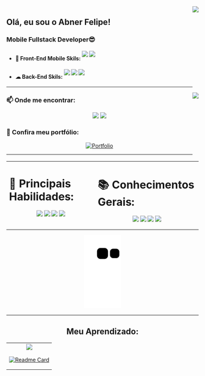 <img align='right' height="220em" src="https://github-readme-stats.vercel.app/api?username=4bnerF3lipe&show_icons=true&theme=dark&show_icons=false">

## Olá, eu sou o Abner Felipe!


### Mobile Fullstack Developer😎
- #### 📱 Front-End Mobile Skils:    <img style="display: inline-block;" height="25" widht="25" src="https://cdn.jsdelivr.net/gh/devicons/devicon/icons/flutter/flutter-original.svg" />    <img style="display: inline-block;" height="25" widht="25" src="https://cdn.jsdelivr.net/gh/devicons/devicon/icons/xamarin/xamarin-original.svg" />
- #### ☁ Back-End Skils:    <img style="display: inline-block;" height="25" widht="25" src="https://cdn.jsdelivr.net/gh/devicons/devicon/icons/csharp/csharp-original.svg" />    <img style="display: inline-block;" height="25" widht="25" src="https://cdn.jsdelivr.net/gh/devicons/devicon/icons/dotnetcore/dotnetcore-original.svg" />    <img style="display: inline-block;" height="25" widht="25" src="https://cdn.jsdelivr.net/gh/devicons/devicon/icons/microsoftsqlserver/microsoftsqlserver-plain-wordmark.svg" />

---
<img height="180em" align='right' src="https://github-readme-stats.vercel.app/api/top-langs/?username=4bnerF3lipe&theme=dark&layout=compact">

### 📫 Onde me encontrar:
<p align= "center">  <a  href = "mailto:Abner.f.o.Ferreira@gmail.com"><img src="https://img.shields.io/badge/-Gmail-%23333?style=for-the-badge&logo=gmail&logoColor=white" target="_blank"></a>   <a href="https://www.linkedin.com/in/abner-felipe-162051147/" target="_blank"><img src="https://img.shields.io/badge/-LinkedIn-%230077B5?style=for-the-badge&logo=linkedin&logoColor=white" target="_blank"></a>  </p>

### 🌟 Confira meu portfólio:
<p align="center">  <a href='' target="_blank"><img alt='Portfolio' src='https://img.shields.io/badge/Meu_Portfolio-100000?style=for-the-badge&logo=Portfolio&logoColor=6200F4&labelColor=D9D0F7&color=5E00FF'/></a></p>

---
<table style="border: none" align="center"  >
  <tr>
  <td valign="top">

# 💪 Principais Habilidades: 
<p align="center"><img  height="40" widht="40" src="https://cdn.jsdelivr.net/gh/devicons/devicon/icons/flutter/flutter-original.svg" />  <img  height="40" widht="40" src="https://cdn.jsdelivr.net/gh/devicons/devicon/icons/xamarin/xamarin-original.svg" />  <img height="40" widht="40" src="https://cdn.jsdelivr.net/gh/devicons/devicon/icons/csharp/csharp-original.svg" />  <img height="40" widht="40" src="https://cdn.jsdelivr.net/gh/devicons/devicon/icons/microsoftsqlserver/microsoftsqlserver-plain-wordmark.svg" /></p>

  </td>
  <td valign="top">

# 📚 Conhecimentos Gerais: 
<p align="center"><img height="40" widht="40" src="https://cdn.jsdelivr.net/gh/devicons/devicon/icons/unity/unity-original.svg" />  <img height="40" widht="40" src="https://cdn.jsdelivr.net/gh/devicons/devicon/icons/android/android-plain.svg" />  <img height="40" widht="40" src="https://cdn.jsdelivr.net/gh/devicons/devicon/icons/sqlite/sqlite-original.svg" />  <img height="40" widht="40" src="https://cdn.jsdelivr.net/gh/devicons/devicon/icons/dotnetcore/dotnetcore-original.svg" /></p>
  </td>
  </tr>
</table>

<p align="center">

<img  src="https://github.com/4bnerF3lipe/4bnerF3lipe/blob/output/github-contribution-grid-snake.svg" />
</p>

---

<div align="center" >
  
  ## Meu Aprendizado:</div>

<table style="border: none; width:100%;" align="center"  >
  <tr>
  <td valign="top"  align="center" >

<img height="80" widht="80" src="https://cdn.jsdelivr.net/gh/devicons/devicon/icons/csharp/csharp-original.svg" />
<p >
        
[![Readme Card](https://github-readme-stats.vercel.app/api/pin/?username=4bnerF3lipe&repo=CursoCSharpBasico-ao-Avancado&theme=dark)](https://github.com/anuraghazra/github-readme-stats)
    </p>
  </td>
  </tr>
</table>



